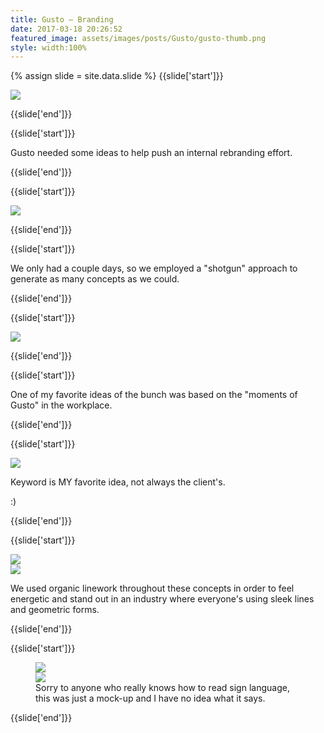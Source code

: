 ```yaml
---
title: Gusto — Branding
date: 2017-03-18 20:26:52
featured_image: assets/images/posts/Gusto/gusto-thumb.png
style: width:100%
---
```

{% assign slide = site.data.slide %}
{{slide['start']}}

<div><img src='{{ absolute_url }}/assets/images/posts/Gusto/gusto-1.png' srcset='{{ absolute_url }}/assets/images/posts/Gusto/gusto-1.png 1024w, {{ absolute_url }}/assets/images/posts/Gusto/gusto-1@2x.png 2048w, {{ absolute_url }}/assets/images/posts/Gusto/gusto-1@3x.png 3072w'></div>

{{slide['end']}}

{{slide['start']}}

Gusto needed some ideas to help push an internal rebranding effort.

{{slide['end']}}

{{slide['start']}}

<div><img src='{{ absolute_url }}/assets/images/posts/Gusto/gusto-2.png' srcset='{{ absolute_url }}/assets/images/posts/Gusto/gusto-2.png 794w, {{ absolute_url }}/assets/images/posts/Gusto/gusto-2@2x.png 1588w'></div>

{{slide['end']}}

{{slide['start']}}

We only had a couple days, so we employed a "shotgun" approach to generate as many concepts as we could.

{{slide['end']}}

{{slide['start']}}

<div><img src='{{ absolute_url }}/assets/images/posts/Gusto/gusto-3.png' srcset='{{ absolute_url }}/assets/images/posts/Gusto/gusto-3.png 794w, {{ absolute_url }}/assets/images/posts/Gusto/gusto-3@2x.png 1588w, {{ absolute_url }}/assets/images/posts/Gusto/gusto-3@3x.png 2382w'></div>

{{slide['end']}}

{{slide['start']}}

One of my favorite ideas of the bunch was based on the "moments of Gusto" in the workplace.

{{slide['end']}}

{{slide['start']}}

<div><img src='{{ absolute_url }}/assets/images/posts/Gusto/gusto-4.png' srcset='{{ absolute_url }}/assets/images/posts/Gusto/gusto-4.png 794w, {{ absolute_url }}/assets/images/posts/Gusto/gusto-4@2x.png 1588w, {{ absolute_url }}/assets/images/posts/Gusto/gusto-4@3x.png 2382w'></div>

Keyword is MY favorite idea, not always the client's.

:)

{{slide['end']}}

{{slide['start']}}

<div><img src='{{ absolute_url }}/assets/images/posts/Gusto/gusto-5.png' srcset='{{ absolute_url }}/assets/images/posts/Gusto/gusto-5.png 314w, {{ absolute_url }}/assets/images/posts/Gusto/gusto-5@2x.png 628w, {{ absolute_url }}/assets/images/posts/Gusto/gusto-5@3x.png 942w'></div>

<div><img src='{{ absolute_url }}/assets/images/posts/Gusto/gusto-6.png' srcset='{{ absolute_url }}/assets/images/posts/Gusto/gusto-6.png 314w, {{ absolute_url }}/assets/images/posts/Gusto/gusto-6@2x.png 628w, {{ absolute_url }}/assets/images/posts/Gusto/gusto-6@3x.png 942w'></div>

We used organic linework throughout these concepts in order to feel energetic and stand out in an industry where everyone's using sleek lines and geometric forms.

{{slide['end']}}

{{slide['start']}}

<figure>

<div><img src='{{ absolute_url }}/assets/images/posts/Gusto/gusto-7.png' srcset='{{ absolute_url }}/assets/images/posts/Gusto/gusto-7.png 474w, {{ absolute_url }}/assets/images/posts/Gusto/gusto-7@2x.png 948w, {{ absolute_url }}/assets/images/posts/Gusto/gusto-7@3x.png 1422w'></div>

<div><img src='{{ absolute_url }}/assets/images/posts/Gusto/gusto-8.png' srcset='{{ absolute_url }}/assets/images/posts/Gusto/gusto-8.png 154w, {{ absolute_url }}/assets/images/posts/Gusto/gusto-8@2x.png 308w, {{ absolute_url }}/assets/images/posts/Gusto/gusto-8@3x.png 462w'></div>

<figcaption>Sorry to anyone who really knows how to read sign language, this was just a mock-up and I have no idea what it says.</figcaption>

</figure>

{{slide['end']}}